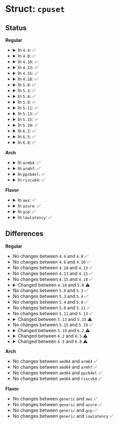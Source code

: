 # Struct: <code>cpuset</code>

## Status
<b>Regular</b>
<ul>
<li>
<details>
<summary>In <code>4.4</code>: ✅</summary>

```c
struct cpuset {
    struct cgroup_subsys_state css;
    long unsigned int flags;
    cpumask_var_t cpus_allowed;
    nodemask_t mems_allowed;
    cpumask_var_t effective_cpus;
    nodemask_t effective_mems;
    nodemask_t old_mems_allowed;
    struct fmeter fmeter;
    int attach_in_progress;
    int pn;
    int relax_domain_level;
};
```
</details>
</li>
<li>
<details>
<summary>In <code>4.8</code>: ✅</summary>

```c
struct cpuset {
    struct cgroup_subsys_state css;
    long unsigned int flags;
    cpumask_var_t cpus_allowed;
    nodemask_t mems_allowed;
    cpumask_var_t effective_cpus;
    nodemask_t effective_mems;
    nodemask_t old_mems_allowed;
    struct fmeter fmeter;
    int attach_in_progress;
    int pn;
    int relax_domain_level;
};
```
</details>
</li>
<li>
<details>
<summary>In <code>4.10</code>: ✅</summary>

```c
struct cpuset {
    struct cgroup_subsys_state css;
    long unsigned int flags;
    cpumask_var_t cpus_allowed;
    nodemask_t mems_allowed;
    cpumask_var_t effective_cpus;
    nodemask_t effective_mems;
    nodemask_t old_mems_allowed;
    struct fmeter fmeter;
    int attach_in_progress;
    int pn;
    int relax_domain_level;
};
```
</details>
</li>
<li>
<details>
<summary>In <code>4.13</code>: ✅</summary>

```c
struct cpuset {
    struct cgroup_subsys_state css;
    long unsigned int flags;
    cpumask_var_t cpus_allowed;
    nodemask_t mems_allowed;
    cpumask_var_t effective_cpus;
    nodemask_t effective_mems;
    nodemask_t old_mems_allowed;
    struct fmeter fmeter;
    int attach_in_progress;
    int pn;
    int relax_domain_level;
};
```
</details>
</li>
<li>
<details>
<summary>In <code>4.15</code>: ✅</summary>

```c
struct cpuset {
    struct cgroup_subsys_state css;
    long unsigned int flags;
    cpumask_var_t cpus_allowed;
    nodemask_t mems_allowed;
    cpumask_var_t effective_cpus;
    nodemask_t effective_mems;
    nodemask_t old_mems_allowed;
    struct fmeter fmeter;
    int attach_in_progress;
    int pn;
    int relax_domain_level;
};
```
</details>
</li>
<li>
<details>
<summary>In <code>4.18</code>: ✅</summary>

```c
struct cpuset {
    struct cgroup_subsys_state css;
    long unsigned int flags;
    cpumask_var_t cpus_allowed;
    nodemask_t mems_allowed;
    cpumask_var_t effective_cpus;
    nodemask_t effective_mems;
    nodemask_t old_mems_allowed;
    struct fmeter fmeter;
    int attach_in_progress;
    int pn;
    int relax_domain_level;
};
```
</details>
</li>
<li>
<details>
<summary>In <code>5.0</code>: ✅</summary>

```c
struct cpuset {
    struct cgroup_subsys_state css;
    long unsigned int flags;
    cpumask_var_t cpus_allowed;
    nodemask_t mems_allowed;
    cpumask_var_t effective_cpus;
    nodemask_t effective_mems;
    cpumask_var_t subparts_cpus;
    nodemask_t old_mems_allowed;
    struct fmeter fmeter;
    int attach_in_progress;
    int pn;
    int relax_domain_level;
    int nr_subparts_cpus;
    int partition_root_state;
    int use_parent_ecpus;
    int child_ecpus_count;
};
```
</details>
</li>
<li>
<details>
<summary>In <code>5.3</code>: ✅</summary>

```c
struct cpuset {
    struct cgroup_subsys_state css;
    long unsigned int flags;
    cpumask_var_t cpus_allowed;
    nodemask_t mems_allowed;
    cpumask_var_t effective_cpus;
    nodemask_t effective_mems;
    cpumask_var_t subparts_cpus;
    nodemask_t old_mems_allowed;
    struct fmeter fmeter;
    int attach_in_progress;
    int pn;
    int relax_domain_level;
    int nr_subparts_cpus;
    int partition_root_state;
    int use_parent_ecpus;
    int child_ecpus_count;
};
```
</details>
</li>
<li>
<details>
<summary>In <code>5.4</code>: ✅</summary>

```c
struct cpuset {
    struct cgroup_subsys_state css;
    long unsigned int flags;
    cpumask_var_t cpus_allowed;
    nodemask_t mems_allowed;
    cpumask_var_t effective_cpus;
    nodemask_t effective_mems;
    cpumask_var_t subparts_cpus;
    nodemask_t old_mems_allowed;
    struct fmeter fmeter;
    int attach_in_progress;
    int pn;
    int relax_domain_level;
    int nr_subparts_cpus;
    int partition_root_state;
    int use_parent_ecpus;
    int child_ecpus_count;
};
```
</details>
</li>
<li>
<details>
<summary>In <code>5.8</code>: ✅</summary>

```c
struct cpuset {
    struct cgroup_subsys_state css;
    long unsigned int flags;
    cpumask_var_t cpus_allowed;
    nodemask_t mems_allowed;
    cpumask_var_t effective_cpus;
    nodemask_t effective_mems;
    cpumask_var_t subparts_cpus;
    nodemask_t old_mems_allowed;
    struct fmeter fmeter;
    int attach_in_progress;
    int pn;
    int relax_domain_level;
    int nr_subparts_cpus;
    int partition_root_state;
    int use_parent_ecpus;
    int child_ecpus_count;
};
```
</details>
</li>
<li>
<details>
<summary>In <code>5.11</code>: ✅</summary>

```c
struct cpuset {
    struct cgroup_subsys_state css;
    long unsigned int flags;
    cpumask_var_t cpus_allowed;
    nodemask_t mems_allowed;
    cpumask_var_t effective_cpus;
    nodemask_t effective_mems;
    cpumask_var_t subparts_cpus;
    nodemask_t old_mems_allowed;
    struct fmeter fmeter;
    int attach_in_progress;
    int pn;
    int relax_domain_level;
    int nr_subparts_cpus;
    int partition_root_state;
    int use_parent_ecpus;
    int child_ecpus_count;
};
```
</details>
</li>
<li>
<details>
<summary>In <code>5.13</code>: ✅</summary>

```c
struct cpuset {
    struct cgroup_subsys_state css;
    long unsigned int flags;
    cpumask_var_t cpus_allowed;
    nodemask_t mems_allowed;
    cpumask_var_t effective_cpus;
    nodemask_t effective_mems;
    cpumask_var_t subparts_cpus;
    nodemask_t old_mems_allowed;
    struct fmeter fmeter;
    int attach_in_progress;
    int pn;
    int relax_domain_level;
    int nr_subparts_cpus;
    int partition_root_state;
    int use_parent_ecpus;
    int child_ecpus_count;
};
```
</details>
</li>
<li>
<details>
<summary>In <code>5.15</code>: ✅</summary>

```c
struct cpuset {
    struct cgroup_subsys_state css;
    long unsigned int flags;
    cpumask_var_t cpus_allowed;
    nodemask_t mems_allowed;
    cpumask_var_t effective_cpus;
    nodemask_t effective_mems;
    cpumask_var_t subparts_cpus;
    nodemask_t old_mems_allowed;
    struct fmeter fmeter;
    int attach_in_progress;
    int pn;
    int relax_domain_level;
    int nr_subparts_cpus;
    int partition_root_state;
    int use_parent_ecpus;
    int child_ecpus_count;
    struct cgroup_file partition_file;
};
```
</details>
</li>
<li>
<details>
<summary>In <code>5.19</code>: ✅</summary>

```c
struct cpuset {
    struct cgroup_subsys_state css;
    long unsigned int flags;
    cpumask_var_t cpus_allowed;
    nodemask_t mems_allowed;
    cpumask_var_t effective_cpus;
    nodemask_t effective_mems;
    cpumask_var_t subparts_cpus;
    nodemask_t old_mems_allowed;
    struct fmeter fmeter;
    int attach_in_progress;
    int pn;
    int relax_domain_level;
    int nr_subparts_cpus;
    int partition_root_state;
    int use_parent_ecpus;
    int child_ecpus_count;
    struct cgroup_file partition_file;
};
```
</details>
</li>
<li>
<details>
<summary>In <code>6.2</code>: ✅</summary>

```c
struct cpuset {
    struct cgroup_subsys_state css;
    long unsigned int flags;
    cpumask_var_t cpus_allowed;
    nodemask_t mems_allowed;
    cpumask_var_t effective_cpus;
    nodemask_t effective_mems;
    cpumask_var_t subparts_cpus;
    nodemask_t old_mems_allowed;
    struct fmeter fmeter;
    int attach_in_progress;
    int pn;
    int relax_domain_level;
    int nr_subparts_cpus;
    int partition_root_state;
    int use_parent_ecpus;
    int child_ecpus_count;
    enum prs_errcode prs_err;
    struct cgroup_file partition_file;
};
```
</details>
</li>
<li>
<details>
<summary>In <code>6.5</code>: ✅</summary>

```c
struct cpuset {
    struct cgroup_subsys_state css;
    long unsigned int flags;
    cpumask_var_t cpus_allowed;
    nodemask_t mems_allowed;
    cpumask_var_t effective_cpus;
    nodemask_t effective_mems;
    cpumask_var_t subparts_cpus;
    nodemask_t old_mems_allowed;
    struct fmeter fmeter;
    int attach_in_progress;
    int pn;
    int relax_domain_level;
    int nr_subparts_cpus;
    int partition_root_state;
    int use_parent_ecpus;
    int child_ecpus_count;
    int nr_deadline_tasks;
    int nr_migrate_dl_tasks;
    u64 sum_migrate_dl_bw;
    enum prs_errcode prs_err;
    struct cgroup_file partition_file;
};
```
</details>
</li>
<li>
<details>
<summary>In <code>6.8</code>: ✅</summary>

```c
struct cpuset {
    struct cgroup_subsys_state css;
    long unsigned int flags;
    cpumask_var_t cpus_allowed;
    nodemask_t mems_allowed;
    cpumask_var_t effective_cpus;
    nodemask_t effective_mems;
    cpumask_var_t effective_xcpus;
    cpumask_var_t exclusive_cpus;
    nodemask_t old_mems_allowed;
    struct fmeter fmeter;
    int attach_in_progress;
    int pn;
    int relax_domain_level;
    int nr_subparts;
    int partition_root_state;
    int use_parent_ecpus;
    int child_ecpus_count;
    int nr_deadline_tasks;
    int nr_migrate_dl_tasks;
    u64 sum_migrate_dl_bw;
    enum prs_errcode prs_err;
    struct cgroup_file partition_file;
    struct list_head remote_sibling;
};
```
</details>
</li>
</ul>
<b>Arch</b>
<ul>
<li>
<details>
<summary>In <code>arm64</code>: ✅</summary>

```c
struct cpuset {
    struct cgroup_subsys_state css;
    long unsigned int flags;
    cpumask_var_t cpus_allowed;
    nodemask_t mems_allowed;
    cpumask_var_t effective_cpus;
    nodemask_t effective_mems;
    cpumask_var_t subparts_cpus;
    nodemask_t old_mems_allowed;
    struct fmeter fmeter;
    int attach_in_progress;
    int pn;
    int relax_domain_level;
    int nr_subparts_cpus;
    int partition_root_state;
    int use_parent_ecpus;
    int child_ecpus_count;
};
```
</details>
</li>
<li>
<details>
<summary>In <code>armhf</code>: ✅</summary>

```c
struct cpuset {
    struct cgroup_subsys_state css;
    long unsigned int flags;
    cpumask_var_t cpus_allowed;
    nodemask_t mems_allowed;
    cpumask_var_t effective_cpus;
    nodemask_t effective_mems;
    cpumask_var_t subparts_cpus;
    nodemask_t old_mems_allowed;
    struct fmeter fmeter;
    int attach_in_progress;
    int pn;
    int relax_domain_level;
    int nr_subparts_cpus;
    int partition_root_state;
    int use_parent_ecpus;
    int child_ecpus_count;
};
```
</details>
</li>
<li>
<details>
<summary>In <code>ppc64el</code>: ✅</summary>

```c
struct cpuset {
    struct cgroup_subsys_state css;
    long unsigned int flags;
    cpumask_var_t cpus_allowed;
    nodemask_t mems_allowed;
    cpumask_var_t effective_cpus;
    nodemask_t effective_mems;
    cpumask_var_t subparts_cpus;
    nodemask_t old_mems_allowed;
    struct fmeter fmeter;
    int attach_in_progress;
    int pn;
    int relax_domain_level;
    int nr_subparts_cpus;
    int partition_root_state;
    int use_parent_ecpus;
    int child_ecpus_count;
};
```
</details>
</li>
<li>
<details>
<summary>In <code>riscv64</code>: ✅</summary>

```c
struct cpuset {
    struct cgroup_subsys_state css;
    long unsigned int flags;
    cpumask_var_t cpus_allowed;
    nodemask_t mems_allowed;
    cpumask_var_t effective_cpus;
    nodemask_t effective_mems;
    cpumask_var_t subparts_cpus;
    nodemask_t old_mems_allowed;
    struct fmeter fmeter;
    int attach_in_progress;
    int pn;
    int relax_domain_level;
    int nr_subparts_cpus;
    int partition_root_state;
    int use_parent_ecpus;
    int child_ecpus_count;
};
```
</details>
</li>
</ul>
<b>Flavor</b>
<ul>
<li>
<details>
<summary>In <code>aws</code>: ✅</summary>

```c
struct cpuset {
    struct cgroup_subsys_state css;
    long unsigned int flags;
    cpumask_var_t cpus_allowed;
    nodemask_t mems_allowed;
    cpumask_var_t effective_cpus;
    nodemask_t effective_mems;
    cpumask_var_t subparts_cpus;
    nodemask_t old_mems_allowed;
    struct fmeter fmeter;
    int attach_in_progress;
    int pn;
    int relax_domain_level;
    int nr_subparts_cpus;
    int partition_root_state;
    int use_parent_ecpus;
    int child_ecpus_count;
};
```
</details>
</li>
<li>
<details>
<summary>In <code>azure</code>: ✅</summary>

```c
struct cpuset {
    struct cgroup_subsys_state css;
    long unsigned int flags;
    cpumask_var_t cpus_allowed;
    nodemask_t mems_allowed;
    cpumask_var_t effective_cpus;
    nodemask_t effective_mems;
    cpumask_var_t subparts_cpus;
    nodemask_t old_mems_allowed;
    struct fmeter fmeter;
    int attach_in_progress;
    int pn;
    int relax_domain_level;
    int nr_subparts_cpus;
    int partition_root_state;
    int use_parent_ecpus;
    int child_ecpus_count;
};
```
</details>
</li>
<li>
<details>
<summary>In <code>gcp</code>: ✅</summary>

```c
struct cpuset {
    struct cgroup_subsys_state css;
    long unsigned int flags;
    cpumask_var_t cpus_allowed;
    nodemask_t mems_allowed;
    cpumask_var_t effective_cpus;
    nodemask_t effective_mems;
    cpumask_var_t subparts_cpus;
    nodemask_t old_mems_allowed;
    struct fmeter fmeter;
    int attach_in_progress;
    int pn;
    int relax_domain_level;
    int nr_subparts_cpus;
    int partition_root_state;
    int use_parent_ecpus;
    int child_ecpus_count;
};
```
</details>
</li>
<li>
<details>
<summary>In <code>lowlatency</code>: ✅</summary>

```c
struct cpuset {
    struct cgroup_subsys_state css;
    long unsigned int flags;
    cpumask_var_t cpus_allowed;
    nodemask_t mems_allowed;
    cpumask_var_t effective_cpus;
    nodemask_t effective_mems;
    cpumask_var_t subparts_cpus;
    nodemask_t old_mems_allowed;
    struct fmeter fmeter;
    int attach_in_progress;
    int pn;
    int relax_domain_level;
    int nr_subparts_cpus;
    int partition_root_state;
    int use_parent_ecpus;
    int child_ecpus_count;
};
```
</details>
</li>
</ul>

## Differences
<b>Regular</b>
<ul>
<li>
No changes between <code>4.4</code> and <code>4.8</code> ✅
</li>
<li>
No changes between <code>4.8</code> and <code>4.10</code> ✅
</li>
<li>
No changes between <code>4.10</code> and <code>4.13</code> ✅
</li>
<li>
No changes between <code>4.13</code> and <code>4.15</code> ✅
</li>
<li>
No changes between <code>4.15</code> and <code>4.18</code> ✅
</li>
<li>
<details>
<summary>Changed between <code>4.18</code> and <code>5.0</code> ⚠️</summary>
<ul>
<li>
<b>Field added. </b>
<code>cpumask_var_t subparts_cpus</code>
</li>
<li>
<b>Field added. </b>
<code>int nr_subparts_cpus</code>
</li>
<li>
<b>Field added. </b>
<code>int partition_root_state</code>
</li>
<li>
<b>Field added. </b>
<code>int use_parent_ecpus</code>
</li>
<li>
<b>Field added. </b>
<code>int child_ecpus_count</code>
</li>
</ul>
</details>
</li>
<li>
No changes between <code>5.0</code> and <code>5.3</code> ✅
</li>
<li>
No changes between <code>5.3</code> and <code>5.4</code> ✅
</li>
<li>
No changes between <code>5.4</code> and <code>5.8</code> ✅
</li>
<li>
No changes between <code>5.8</code> and <code>5.11</code> ✅
</li>
<li>
No changes between <code>5.11</code> and <code>5.13</code> ✅
</li>
<li>
<details>
<summary>Changed between <code>5.13</code> and <code>5.15</code> ⚠️</summary>
<ul>
<li>
<b>Field added. </b>
<code>struct cgroup_file partition_file</code>
</li>
</ul>
</details>
</li>
<li>
No changes between <code>5.15</code> and <code>5.19</code> ✅
</li>
<li>
<details>
<summary>Changed between <code>5.19</code> and <code>6.2</code> ⚠️</summary>
<ul>
<li>
<b>Field added. </b>
<code>enum prs_errcode prs_err</code>
</li>
</ul>
</details>
</li>
<li>
<details>
<summary>Changed between <code>6.2</code> and <code>6.5</code> ⚠️</summary>
<ul>
<li>
<b>Field added. </b>
<code>int nr_deadline_tasks</code>
</li>
<li>
<b>Field added. </b>
<code>int nr_migrate_dl_tasks</code>
</li>
<li>
<b>Field added. </b>
<code>u64 sum_migrate_dl_bw</code>
</li>
</ul>
</details>
</li>
<li>
<details>
<summary>Changed between <code>6.5</code> and <code>6.8</code> ⚠️</summary>
<ul>
<li>
<b>Field added. </b>
<code>cpumask_var_t effective_xcpus</code>
</li>
<li>
<b>Field added. </b>
<code>cpumask_var_t exclusive_cpus</code>
</li>
<li>
<b>Field added. </b>
<code>int nr_subparts</code>
</li>
<li>
<b>Field added. </b>
<code>struct list_head remote_sibling</code>
</li>
<li>
<b>Field removed. </b>
<code>cpumask_var_t subparts_cpus</code>
</li>
<li>
<b>Field removed. </b>
<code>int nr_subparts_cpus</code>
</li>
</ul>
</details>
</li>
</ul>
<b>Arch</b>
<ul>
<li>
No changes between <code>amd64</code> and <code>arm64</code> ✅
</li>
<li>
No changes between <code>amd64</code> and <code>armhf</code> ✅
</li>
<li>
No changes between <code>amd64</code> and <code>ppc64el</code> ✅
</li>
<li>
No changes between <code>amd64</code> and <code>riscv64</code> ✅
</li>
</ul>
<b>Flavor</b>
<ul>
<li>
No changes between <code>generic</code> and <code>aws</code> ✅
</li>
<li>
No changes between <code>generic</code> and <code>azure</code> ✅
</li>
<li>
No changes between <code>generic</code> and <code>gcp</code> ✅
</li>
<li>
No changes between <code>generic</code> and <code>lowlatency</code> ✅
</li>
</ul>
